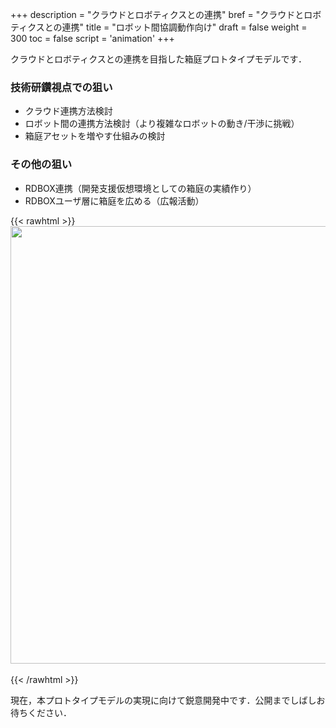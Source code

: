 +++
description = "クラウドとロボティクスとの連携"
bref = "クラウドとロボティクスとの連携"
title = "ロボット間協調動作向け"
draft = false
weight = 300
toc = false
script = 'animation'
+++

クラウドとロボティクスとの連携を目指した箱庭プロトタイプモデルです．

### 技術研鑽視点での狙い

- クラウド連携方法検討
- ロボット間の連携方法検討（より複雑なロボットの動き/干渉に挑戦）
- 箱庭アセットを増やす仕組みの検討

### その他の狙い

- RDBOX連携（開発支援仮想環境としての箱庭の実績作り）
- RDBOXユーザ層に箱庭を広める（広報活動）

{{< rawhtml >}}
<img src="/hakoniwa/img/prototypes/modelC.png" width="700">
<br>
<br>
{{< /rawhtml >}}

現在，本プロトタイプモデルの実現に向けて鋭意開発中です．公開までしばしお待ちください．

